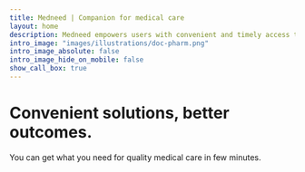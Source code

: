 ```yaml
---
title: Medneed | Companion for medical care
layout: home
description: Medneed empowers users with convenient and timely access to solutions they need for quality medical care.
intro_image: "images/illustrations/doc-pharm.png"
intro_image_absolute: false
intro_image_hide_on_mobile: false
show_call_box: true
---
```


# Convenient solutions, better outcomes.

You can get what you need for quality medical care in few minutes.
